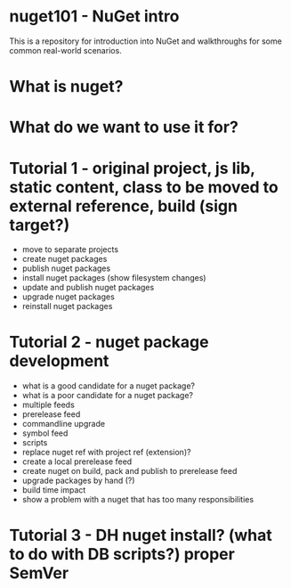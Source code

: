 # nuget101 - NuGet intro 

This is a repository for introduction into NuGet and walkthroughs for some common real-world scenarios.

# What is nuget?
# What do we want to use it for?
# Tutorial 1 - original project, js lib, static content, class to be moved to external reference, build (sign target?)
- move to separate projects
- create nuget packages
- publish nuget packages
- install nuget packages (show filesystem changes)
- update and publish nuget packages
- upgrade nuget packages
- reinstall nuget packages

# Tutorial 2 - nuget package development 
- what is a good candidate for a nuget package?
- what is a poor candidate for a nuget package?
- multiple feeds
- prerelease feed
- commandline upgrade
- symbol feed
- scripts 
- replace nuget ref with project ref (extension)?
- create a local prerelease feed 
- create nuget on build, pack and publish to prerelease feed
- upgrade packages by hand (?)
- build time impact
- show a problem with a nuget that has too many responsibilities

# Tutorial 3 - DH nuget install? (what to do with DB scripts?) proper SemVer 